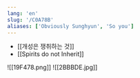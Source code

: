 ```yaml
---
lang: 'en'
slug: '/C0A78B'
aliases: ['Obviously Sunghyun', 'So you']
---
```


- [[개성은 쟁취하는 것]]
- [[Spirits do not Inherit]]

![[19F478.png]]
![[2BBBDE.jpg]]
